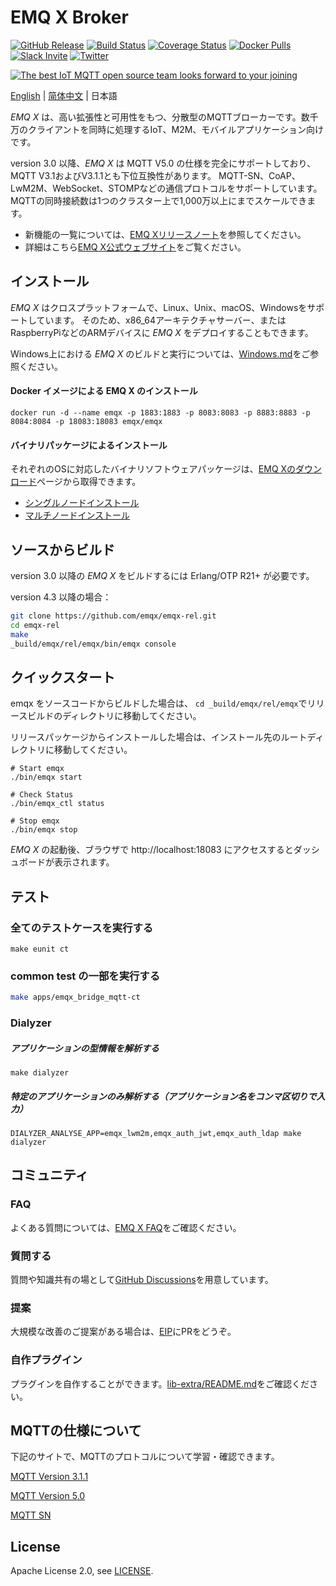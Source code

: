 # EMQ X Broker

[![GitHub Release](https://img.shields.io/github/release/emqx/emqx?color=brightgreen)](https://github.com/emqx/emqx/releases)
[![Build Status](https://travis-ci.org/emqx/emqx.svg)](https://travis-ci.org/emqx/emqx)
[![Coverage Status](https://coveralls.io/repos/github/emqx/emqx/badge.svg)](https://coveralls.io/github/emqx/emqx)
[![Docker Pulls](https://img.shields.io/docker/pulls/emqx/emqx)](https://hub.docker.com/r/emqx/emqx)
[![Slack Invite](<https://slack-invite.emqx.io/badge.svg>)](https://slack-invite.emqx.io)
[![Twitter](https://img.shields.io/badge/Twitter-EMQ-1DA1F2?logo=twitter)](https://twitter.com/EMQTech)

[![The best IoT MQTT open source team looks forward to your joining](https://www.emqx.io/static/img/github_readme_en_bg.png)](https://www.emqx.io/careers)

[English](./README.md) | [简体中文](./README-CN.md) | 日本語

*EMQ X* は、高い拡張性と可用性をもつ、分散型のMQTTブローカーです。数千万のクライアントを同時に処理するIoT、M2M、モバイルアプリケーション向けです。

version 3.0 以降、*EMQ X* は MQTT V5.0 の仕様を完全にサポートしており、MQTT V3.1およびV3.1.1とも下位互換性があります。
MQTT-SN、CoAP、LwM2M、WebSocket、STOMPなどの通信プロトコルをサポートしています。 MQTTの同時接続数は1つのクラスター上で1,000万以上にまでスケールできます。

- 新機能の一覧については、[EMQ Xリリースノート](https://github.com/emqx/emqx/releases)を参照してください。
- 詳細はこちら[EMQ X公式ウェブサイト](https://www.emqx.io/)をご覧ください。

## インストール

*EMQ X* はクロスプラットフォームで、Linux、Unix、macOS、Windowsをサポートしています。
そのため、x86_64アーキテクチャサーバー、またはRaspberryPiなどのARMデバイスに *EMQ X* をデプロイすることもできます。

Windows上における *EMQ X* のビルドと実行については、[Windows.md](./Windows.md)をご参照ください。

#### Docker イメージによる EMQ X のインストール

```
docker run -d --name emqx -p 1883:1883 -p 8083:8083 -p 8883:8883 -p 8084:8084 -p 18083:18083 emqx/emqx
```

#### バイナリパッケージによるインストール

それぞれのOSに対応したバイナリソフトウェアパッケージは、[EMQ Xのダウンロード](https://www.emqx.io/downloads)ページから取得できます。

- [シングルノードインストール](https://docs.emqx.io/broker/latest/en/getting-started/installation.html)
- [マルチノードインストール](https://docs.emqx.io/broker/latest/en/advanced/cluster.html)

## ソースからビルド

version 3.0 以降の *EMQ X* をビルドするには Erlang/OTP R21+ が必要です。

version 4.3 以降の場合：

```bash
git clone https://github.com/emqx/emqx-rel.git
cd emqx-rel
make
_build/emqx/rel/emqx/bin/emqx console
```

## クイックスタート

emqx をソースコードからビルドした場合は、
`cd _build/emqx/rel/emqx`でリリースビルドのディレクトリに移動してください。

リリースパッケージからインストールした場合は、インストール先のルートディレクトリに移動してください。

```
# Start emqx
./bin/emqx start

# Check Status
./bin/emqx_ctl status

# Stop emqx
./bin/emqx stop
```

*EMQ X* の起動後、ブラウザで http://localhost:18083 にアクセスするとダッシュボードが表示されます。

## テスト

### 全てのテストケースを実行する

```
make eunit ct
```

### common test の一部を実行する

```bash
make apps/emqx_bridge_mqtt-ct
```

### Dialyzer
##### アプリケーションの型情報を解析する
```
make dialyzer
```

##### 特定のアプリケーションのみ解析する（アプリケーション名をコンマ区切りで入力）
```
DIALYZER_ANALYSE_APP=emqx_lwm2m,emqx_auth_jwt,emqx_auth_ldap make dialyzer
```

## コミュニティ

### FAQ

よくある質問については、[EMQ X FAQ](https://docs.emqx.io/broker/latest/en/faq/faq.html)をご確認ください。

### 質問する

質問や知識共有の場として[GitHub Discussions](https://github.com/emqx/emqx/discussions)を用意しています。

### 提案

大規模な改善のご提案がある場合は、[EIP](https://github.com/emqx/eip)にPRをどうぞ。

### 自作プラグイン

プラグインを自作することができます。[lib-extra/README.md](./lib-extra/README.md)をご確認ください。


## MQTTの仕様について

下記のサイトで、MQTTのプロトコルについて学習・確認できます。

[MQTT Version 3.1.1](https://docs.oasis-open.org/mqtt/mqtt/v3.1.1/os/mqtt-v3.1.1-os.html)

[MQTT Version 5.0](https://docs.oasis-open.org/mqtt/mqtt/v5.0/cs02/mqtt-v5.0-cs02.html)

[MQTT SN](http://mqtt.org/new/wp-content/uploads/2009/06/MQTT-SN_spec_v1.2.pdf)

## License

Apache License 2.0, see [LICENSE](https://github.com/emqx/MQTTX/blob/master/LICENSE).
